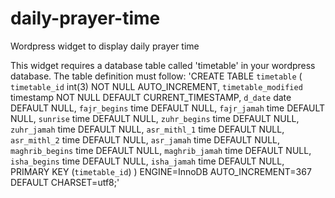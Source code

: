 # daily-prayer-time
Wordpress widget to display daily prayer time

This widget requires a database table called 'timetable' in your wordpress database. 
The table definition must follow:
'CREATE TABLE `timetable` (
  `timetable_id` int(3) NOT NULL AUTO_INCREMENT,
  `timetable_modified` timestamp NOT NULL DEFAULT CURRENT_TIMESTAMP,
  `d_date` date DEFAULT NULL,
  `fajr_begins` time DEFAULT NULL,
  `fajr_jamah` time DEFAULT NULL,
  `sunrise` time DEFAULT NULL,
  `zuhr_begins` time DEFAULT NULL,
  `zuhr_jamah` time DEFAULT NULL,
  `asr_mithl_1` time DEFAULT NULL,
  `asr_mithl_2` time DEFAULT NULL,
  `asr_jamah` time DEFAULT NULL,
  `maghrib_begins` time DEFAULT NULL,
  `maghrib_jamah` time DEFAULT NULL,
  `isha_begins` time DEFAULT NULL,
  `isha_jamah` time DEFAULT NULL,
  PRIMARY KEY (`timetable_id`)
) ENGINE=InnoDB AUTO_INCREMENT=367 DEFAULT CHARSET=utf8;'
